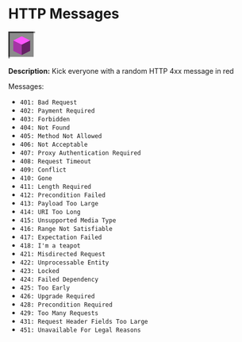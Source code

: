 # HTTP Messages
![icon](../assets/icons/http_messages.png)

**Description:** Kick everyone with a random HTTP 4xx message in red

Messages:
- `401: Bad Request`
- `402: Payment Required`
- `403: Forbidden`
- `404: Not Found`
- `405: Method Not Allowed`
- `406: Not Acceptable`
- `407: Proxy Authentication Required`
- `408: Request Timeout`
- `409: Conflict`
- `410: Gone`
- `411: Length Required`
- `412: Precondition Failed`
- `413: Payload Too Large`
- `414: URI Too Long`
- `415: Unsupported Media Type`
- `416: Range Not Satisfiable`
- `417: Expectation Failed`
- `418: I'm a teapot`
- `421: Misdirected Request`
- `422: Unprocessable Entity`
- `423: Locked`
- `424: Failed Dependency`
- `425: Too Early`
- `426: Upgrade Required`
- `428: Precondition Required`
- `429: Too Many Requests`
- `431: Request Header Fields Too Large`
- `451: Unavailable For Legal Reasons`